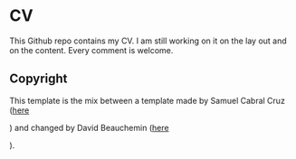 
<!DOCTYPE html>

<html>

<head>

    
</head>

<body>

<h1>CV</h1>

<p> This Github repo contains my CV. I am still working on it on the lay out and on the content. Every comment is welcome.</p>

<h2>Copyright</h2>
<p>This template is the mix between a template made by Samuel Cabral Cruz (<a href="https://github.com/SamuelCabralCruz/CV-Template">here</a></p>) and changed by David Beauchemin  (<a href="https://github.com/davebulaval/CV_template">here</a></p>).

</body>

</html>

